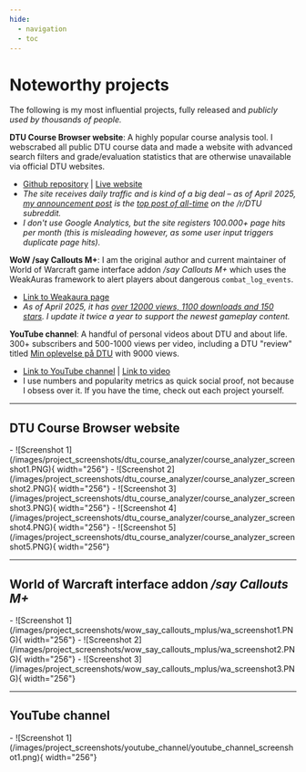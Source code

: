 ```yaml
---
hide:
  - navigation
  - toc
---
```


# Noteworthy projects

The following is my most influential projects, fully released and *publicly used by thousands of people.*

**DTU Course Browser website**: A highly popular course analysis tool. I webscrabed all public DTU course data and made a website with advanced search filters and grade/evaluation statistics that are otherwise unavailable via official DTU websites.

- [Github repository](https://github.com/JonatanRasmussen) | [Live website](https://dtucourseanalyzer.pythonanywhere.com/)
- *The site receives daily traffic and is kind of a big deal – as of April 2025, [my announcement post](https://www.reddit.com/r/DTU/comments/1eb9rgv/im_launching_my_dtu_course_analyzer_website_a/) is the [top post of all-time](https://www.reddit.com/r/DTU/top/?sort=top&t=all) on the /r/DTU subreddit.*
- *I don't use Google Analytics, but the site registers 100.000+ page hits per month (this is misleading however, as some user input triggers duplicate page hits).*

**WoW /say Callouts M+**: I am the original author and current maintainer of World of Warcraft game interface addon */say Callouts M+* which uses the WeakAuras framework to alert players about dangerous `combat_log_events`.

- [Link to Weakaura page](https://wago.io/6CDe7U7t6)
- *As of April 2025, it has [over 12000 views, 1100 downloads and 150 stars](https://wago.io/6CDe7U7t6). I update it twice a year to support the newest gameplay content.*

**YouTube channel**: A handful of personal videos about DTU and about life. 300+ subscribers and 500-1000 views per video, including a DTU "review" titled [Min oplevelse på DTU](https://www.youtube.com/watch?v=lt1gV3O6F7o) with 9000 views.

- [Link to YouTube channel](https://www.youtube.com/@jonatanrasmussen) | [Link to video](https://www.youtube.com/watch?v=lt1gV3O6F7o)
- I use numbers and popularity metrics as quick social proof, not because I obsess over it. If you have the time, check out each project yourself.

---

## DTU Course Browser website
<div class="grid" markdown>
<div class="grid-item" markdown>

<div class="grid cards" style="grid-template-columns: repeat(5, 1fr);" markdown>
- ![Screenshot 1](/images/project_screenshots/dtu_course_analyzer/course_analyzer_screenshot1.PNG){ width="256"}
- ![Screenshot 2](/images/project_screenshots/dtu_course_analyzer/course_analyzer_screenshot2.PNG){ width="256"}
- ![Screenshot 3](/images/project_screenshots/dtu_course_analyzer/course_analyzer_screenshot3.PNG){ width="256"}
- ![Screenshot 4](/images/project_screenshots/dtu_course_analyzer/course_analyzer_screenshot4.PNG){ width="256"}
- ![Screenshot 5](/images/project_screenshots/dtu_course_analyzer/course_analyzer_screenshot5.PNG){ width="256"}
</div>
</div>
</div>

---

## World of Warcraft interface addon */say Callouts M+*
<div class="grid" markdown>
<div class="grid-item" markdown>

<div class="grid cards" style="grid-template-columns: repeat(5, 1fr);" markdown>
- ![Screenshot 1](/images/project_screenshots/wow_say_callouts_mplus/wa_screenshot1.PNG){ width="256"}
- ![Screenshot 2](/images/project_screenshots/wow_say_callouts_mplus/wa_screenshot2.PNG){ width="256"}
- ![Screenshot 3](/images/project_screenshots/wow_say_callouts_mplus/wa_screenshot3.PNG){ width="256"}
</div>
</div>
</div>

---

## YouTube channel
<div class="grid" markdown>
<div class="grid-item" markdown>

<div class="grid cards" style="grid-template-columns: repeat(5, 1fr);" markdown>
- ![Screenshot 1](/images/project_screenshots/youtube_channel/youtube_channel_screenshot1.png){ width="256"}
</div>
</div>
</div>